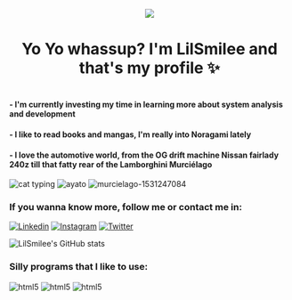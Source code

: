 <p align="center">
  <img src="https://user-images.githubusercontent.com/127854901/226989650-d5718ad8-f736-437a-b54f-6facda6d8e94.gif"/>
</p>

<h1 align="center"> Yo Yo whassup? I'm LilSmilee and that's my profile ✨<h1>

#### - I'm currently investing my time in learning more about system analysis and development 
#### - I like to read books and mangas, I'm really into Noragami lately 
#### - I love the automotive world, from the OG drift machine Nissan fairlady 240z till that fatty rear of the Lamborghini Murciélago
![cat typing](https://user-images.githubusercontent.com/127854901/226991546-cf664894-6549-4e49-a6ee-bb53fdc28dce.gif)
![ayato](https://user-images.githubusercontent.com/127854901/226992967-9768597d-39bb-4974-84a0-731cc9700975.gif)
![murcielago-1531247084](https://user-images.githubusercontent.com/127854901/226995252-ad03aa0c-5ed0-48bf-83a0-7b03f07aec7f.gif)

### If you wanna know more, follow me or contact me in:

[![Linkedin](https://img.shields.io/badge/LinkedIn-0077B5?style=for-the-badge&logo=linkedin&logoColor=white)](https://www.linkedin.com/in/matheus-silveira-1451b4212/)
[![Instagram](https://img.shields.io/badge/Instagram-E4405F?style=for-the-badge&logo=instagram&logoColor=white)](https://www.instagram.com/lilsmilee.png/)
[![Twitter](https://img.shields.io/badge/Twitter-1DA1F2?style=for-the-badge&logo=twitter&logoColor=white)](https://twitter.com/smilee_lil)

![LilSmilee's GitHub stats](https://github-readme-stats.vercel.app/api?username=LilSmilee&show_icons=true&theme=dracula)

### Silly programs that I like to use:

<div style="display: inline_block><br/>
<img align="center" alt="html5" src="https://img.shields.io/badge/Python-14354C?style=for-the-badge&logo=python&logoColor=white"/>
<img align="center" alt="html5" src="https://img.shields.io/badge/PyCharm-000000.svg?&style=for-the-badge&logo=PyCharm&logoColor=white"/>
<img align="center" alt="html5" src="https://img.shields.io/badge/GIT-E44C30?style=for-the-badge&logo=git&logoColor=white"/>
<img align="center" alt="html5" src="https://img.shields.io/badge/Python-14354C?style=for-the-badge&logo=python&logoColor=white"/>
</div>

